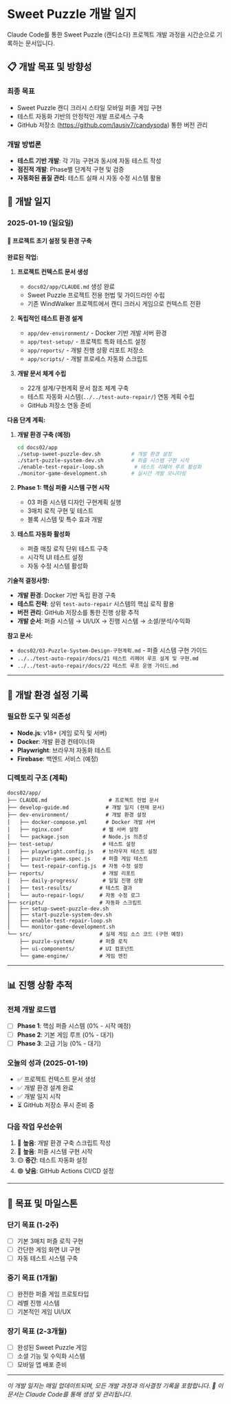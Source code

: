 # Sweet Puzzle 개발 일지

Claude Code를 통한 Sweet Puzzle (캔디소다) 프로젝트 개발 과정을 시간순으로 기록하는 문서입니다.

## 📋 개발 목표 및 방향성

### 최종 목표
- Sweet Puzzle 캔디 크러시 스타일 모바일 퍼즐 게임 구현
- 테스트 자동화 기반의 안정적인 개발 프로세스 구축
- GitHub 저장소 (https://github.com/lausiv7/candysoda) 통한 버전 관리

### 개발 방법론
- **테스트 기반 개발**: 각 기능 구현과 동시에 자동 테스트 작성
- **점진적 개발**: Phase별 단계적 구현 및 검증
- **자동화된 품질 관리**: 테스트 실패 시 자동 수정 시스템 활용

## 📅 개발 일지

### 2025-01-19 (일요일)

#### 🎯 프로젝트 초기 설정 및 환경 구축

**완료된 작업:**

1. **프로젝트 컨텍스트 문서 생성**
   - `docs02/app/CLAUDE.md` 생성 완료
   - Sweet Puzzle 프로젝트 전용 헌법 및 가이드라인 수립
   - 기존 WindWalker 프로젝트에서 캔디 크러시 게임으로 컨텍스트 전환

2. **독립적인 테스트 환경 설계**
   - `app/dev-environment/` - Docker 기반 개발 서버 환경
   - `app/test-setup/` - 프로젝트 특화 테스트 설정
   - `app/reports/` - 개발 진행 상황 리포트 저장소
   - `app/scripts/` - 개발 프로세스 자동화 스크립트

3. **개발 문서 체계 수립**
   - 22개 설계/구현계획 문서 참조 체계 구축
   - 테스트 자동화 시스템(`../../test-auto-repair/`) 연동 계획 수립
   - GitHub 저장소 연동 준비

**다음 단계 계획:**

1. **개발 환경 구축 (예정)**
   ```bash
   cd docs02/app
   ./setup-sweet-puzzle-dev.sh          # 개발 환경 설정
   ./start-puzzle-system-dev.sh         # 퍼즐 시스템 구현 시작
   ./enable-test-repair-loop.sh          # 테스트 리페어 루프 활성화
   ./monitor-game-development.sh        # 실시간 개발 모니터링
   ```

2. **Phase 1: 핵심 퍼즐 시스템 구현 시작**
   - 03 퍼즐 시스템 디자인 구현계획 실행
   - 3매치 로직 구현 및 테스트
   - 블록 시스템 및 특수 효과 개발

3. **테스트 자동화 활성화**
   - 퍼즐 매칭 로직 단위 테스트 구축
   - 시각적 UI 테스트 설정
   - 자동 수정 시스템 활성화

**기술적 결정사항:**

- **개발 환경**: Docker 기반 독립 환경 구축
- **테스트 전략**: 상위 `test-auto-repair` 시스템의 핵심 로직 활용
- **버전 관리**: GitHub 저장소를 통한 진행 상황 추적
- **개발 순서**: 퍼즐 시스템 → UI/UX → 진행 시스템 → 소셜/분석/수익화

**참고 문서:**
- `docs02/03-Puzzle-System-Design-구현계획.md` - 퍼즐 시스템 구현 가이드
- `../../test-auto-repair/docs/21 테스트 리페어 루프 설계 및 구현.md`
- `../../test-auto-repair/docs/22 테스트 루프 운영 가이드.md`

---

## 🔧 개발 환경 설정 기록

### 필요한 도구 및 의존성
- **Node.js**: v18+ (게임 로직 및 서버)
- **Docker**: 개발 환경 컨테이너화
- **Playwright**: 브라우저 자동화 테스트
- **Firebase**: 백엔드 서비스 (예정)

### 디렉토리 구조 (계획)
```
docs02/app/
├── CLAUDE.md                    # 프로젝트 헌법 문서
├── develop-guide.md            # 개발 일지 (현재 문서)
├── dev-environment/            # 개발 환경 설정
│   ├── docker-compose.yml      # Docker 개발 서버
│   ├── nginx.conf             # 웹 서버 설정
│   └── package.json           # Node.js 의존성
├── test-setup/                # 테스트 설정
│   ├── playwright.config.js   # 브라우저 테스트 설정
│   ├── puzzle-game.spec.js    # 퍼즐 게임 테스트
│   └── test-repair-config.js  # 자동 수정 설정
├── reports/                   # 개발 리포트
│   ├── daily-progress/        # 일일 진행 상황
│   ├── test-results/         # 테스트 결과
│   └── auto-repair-logs/     # 자동 수정 로그
├── scripts/                  # 자동화 스크립트
│   ├── setup-sweet-puzzle-dev.sh
│   ├── start-puzzle-system-dev.sh
│   ├── enable-test-repair-loop.sh
│   └── monitor-game-development.sh
└── src/                      # 실제 게임 소스 코드 (구현 예정)
    ├── puzzle-system/        # 퍼즐 로직
    ├── ui-components/        # UI 컴포넌트
    └── game-engine/          # 게임 엔진
```

---

## 📊 진행 상황 추적

### 전체 개발 로드맵
- [ ] **Phase 1**: 핵심 퍼즐 시스템 (0% - 시작 예정)
- [ ] **Phase 2**: 기본 게임 루프 (0% - 대기)
- [ ] **Phase 3**: 고급 기능 (0% - 대기)

### 오늘의 성과 (2025-01-19)
- ✅ 프로젝트 컨텍스트 문서 생성
- ✅ 개발 환경 설계 완료
- ✅ 개발 일지 시작
- ⏳ GitHub 저장소 푸시 준비 중

### 다음 작업 우선순위
1. 🔴 **높음**: 개발 환경 구축 스크립트 작성
2. 🔴 **높음**: 퍼즐 시스템 구현 시작
3. 🟡 **중간**: 테스트 자동화 설정
4. 🟢 **낮음**: GitHub Actions CI/CD 설정

---

## 🎯 목표 및 마일스톤

### 단기 목표 (1-2주)
- [ ] 기본 3매치 퍼즐 로직 구현
- [ ] 간단한 게임 화면 UI 구현
- [ ] 자동 테스트 시스템 구축

### 중기 목표 (1개월)
- [ ] 완전한 퍼즐 게임 프로토타입
- [ ] 레벨 진행 시스템
- [ ] 기본적인 게임 UI/UX

### 장기 목표 (2-3개월)
- [ ] 완성된 Sweet Puzzle 게임
- [ ] 소셜 기능 및 수익화 시스템
- [ ] 모바일 앱 배포 준비

---

*이 개발 일지는 매일 업데이트되며, 모든 개발 과정과 의사결정 기록을 포함합니다.*
*🤖 이 문서는 Claude Code를 통해 생성 및 관리됩니다.*